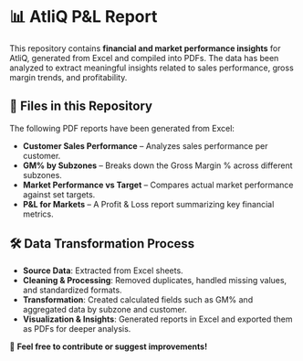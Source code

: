 <h1>📊 AtliQ P&L Report</h1>
    <p>This repository contains <strong>financial and market performance insights</strong> for AtliQ, generated from Excel and compiled into PDFs. The data has been analyzed to extract meaningful insights related to sales performance, gross margin trends, and profitability.</p>

   <h2>📂 Files in this Repository</h2>
    <p>The following PDF reports have been generated from Excel:</p>
    <ul>
        <li><strong>Customer Sales Performance</strong> – Analyzes sales performance per customer.</li>
        <li><strong>GM% by Subzones</strong> – Breaks down the Gross Margin % across different subzones.</li>
        <li><strong>Market Performance vs Target</strong> – Compares actual market performance against set targets.</li>
        <li><strong>P&L for Markets</strong> – A Profit & Loss report summarizing key financial metrics.</li>
    </ul>

  <h2>🛠 Data Transformation Process</h2>
    <ul>
        <li><strong>Source Data</strong>: Extracted from Excel sheets.</li>
        <li><strong>Cleaning & Processing</strong>: Removed duplicates, handled missing values, and standardized formats.</li>
        <li><strong>Transformation</strong>: Created calculated fields such as GM% and aggregated data by subzone and customer.</li>
        <li><strong>Visualization & Insights</strong>: Generated reports in Excel and exported them as PDFs for deeper analysis.</li>
    </ul>

<p>📢 <strong>Feel free to contribute or suggest improvements!</strong></p>
